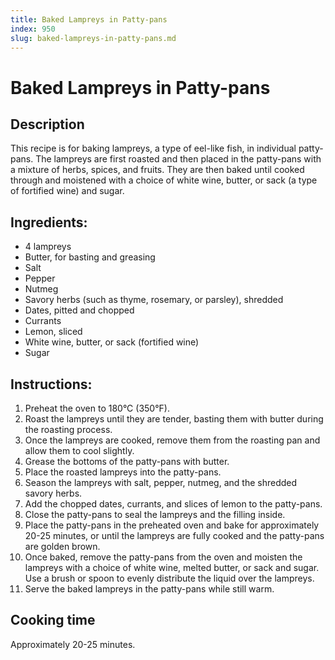 ```yaml
---
title: Baked Lampreys in Patty-pans
index: 950
slug: baked-lampreys-in-patty-pans.md
---
```


# Baked Lampreys in Patty-pans

## Description
This recipe is for baking lampreys, a type of eel-like fish, in individual patty-pans. The lampreys are first roasted and then placed in the patty-pans with a mixture of herbs, spices, and fruits. They are then baked until cooked through and moistened with a choice of white wine, butter, or sack (a type of fortified wine) and sugar.

## Ingredients:
- 4 lampreys
- Butter, for basting and greasing
- Salt
- Pepper
- Nutmeg
- Savory herbs (such as thyme, rosemary, or parsley), shredded
- Dates, pitted and chopped
- Currants
- Lemon, sliced
- White wine, butter, or sack (fortified wine)
- Sugar

## Instructions:
1. Preheat the oven to 180°C (350°F).
2. Roast the lampreys until they are tender, basting them with butter during the roasting process.
3. Once the lampreys are cooked, remove them from the roasting pan and allow them to cool slightly.
4. Grease the bottoms of the patty-pans with butter.
5. Place the roasted lampreys into the patty-pans.
6. Season the lampreys with salt, pepper, nutmeg, and the shredded savory herbs.
7. Add the chopped dates, currants, and slices of lemon to the patty-pans.
8. Close the patty-pans to seal the lampreys and the filling inside.
9. Place the patty-pans in the preheated oven and bake for approximately 20-25 minutes, or until the lampreys are fully cooked and the patty-pans are golden brown.
10. Once baked, remove the patty-pans from the oven and moisten the lampreys with a choice of white wine, melted butter, or sack and sugar. Use a brush or spoon to evenly distribute the liquid over the lampreys.
11. Serve the baked lampreys in the patty-pans while still warm.

## Cooking time
Approximately 20-25 minutes.